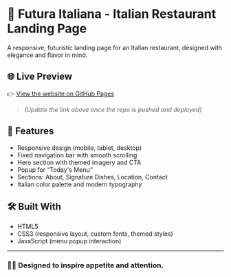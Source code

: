 # 🍝 Futura Italiana - Italian Restaurant Landing Page

A responsive, futuristic landing page for an Italian restaurant, designed with elegance and flavor in mind.

## 🌐 Live Preview

👉 [View the website on GitHub Pages](https://dichev-design.github.io/Restaurant-Landing-Page/)

> _(Update the link above once the repo is pushed and deployed)_

## 🎯 Features

- Responsive design (mobile, tablet, desktop)
- Fixed navigation bar with smooth scrolling
- Hero section with themed imagery and CTA
- Popup for “Today's Menu”
- Sections: About, Signature Dishes, Location, Contact
- Italian color palette and modern typography

## 🛠️ Built With

- HTML5  
- CSS3 (responsive layout, custom fonts, themed styles)  
- JavaScript (menu popup interaction)  

---

### 👨‍🍳 Designed to inspire appetite and attention.
